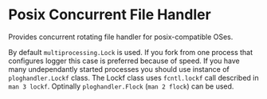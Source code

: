 Posix Concurrent File Handler
=============================

Provides concurrent rotating file handler for posix-compatible OSes.


By default `multiprocessing.Lock` is used. If you fork from one process
that configures logger this case is preferred because of speed.
If you have many undependantly started processes you should use instance
of `ploghandler.Lockf` class. The Lockf class uses `fcntl.lockf` call described
in `man 3 lockf`. Optinally `ploghandler.Flock` (`man 2 flock`) can be used.
